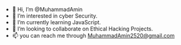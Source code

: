 - 👋 Hi, I’m @MuhammadAmin
- 👀 I’m interested in cyber Security.
- 🌱 I’m currently learning JavaScript.
- 💞️ I’m looking to collaborate on Ethical Hacking Projects.
- 📫 you can reach me through MuhammadAmin2520@gmail.com

<!---
MuhammadAmin2520/MuhammadAmin2520 is a ✨ special ✨ repository because its `README.md` (this file) appears on your GitHub profile.
You can click the Preview link to take a look at your changes.
--->
